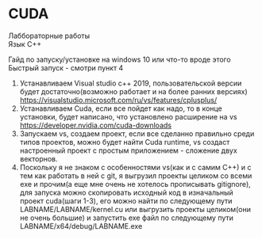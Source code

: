 # CUDA
Лаббораторные работы  
Язык C++  

Гайд по запуску/установке на windows 10 или что-то вроде этого  
Быстрый запуск - смотри пункт 4

1. Устанавливаем Visual studio c++ 2019, пользовательской версии будет достаточно(возможно работает и на более ранних версиях) https://visualstudio.microsoft.com/ru/vs/features/cplusplus/
2. Устанавливаем Cuda, если все пойдет как надо, то в конце установки, будет написано, что установлено расширение на vs https://developer.nvidia.com/cuda-downloads
3. Запускаем vs, создаем проект, если все сделанно правильно среди типов проектов, можно будет найти Cuda runtime, vs создаст настроенный проект с простым приложением - сложение двух векторнов.
4. Поскольку я не знаком с особенностями vs(как и с самим C++) и с тем как работать в ней с git, я выгрузил проекты целиком со всеми exe и прочим(а еще мне очень не хотелось прописывать gitignore), для запуска можно скопировать исходный код в изначальный проект cuda(шаги 1-3), его можно найти по следующему пути LABNAME/LABNAME/kernel.cu или выгрузить проекты целиком(они не очень большие) и запустить exe файл по следующему пути LABNAME/x64/debug/LABNAME.exe
